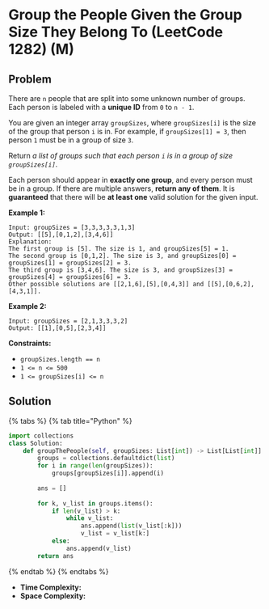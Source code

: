 # Group the People Given the Group Size They Belong To (LeetCode 1282) (M)

## Problem

&#x20;

There are `n` people that are split into some unknown number of groups. Each person is labeled with a **unique ID** from `0` to `n - 1`.

You are given an integer array `groupSizes`, where `groupSizes[i]` is the size of the group that person `i` is in. For example, if `groupSizes[1] = 3`, then person `1` must be in a group of size `3`.

Return _a list of groups such that each person `i` is in a group of size `groupSizes[i]`_.

Each person should appear in **exactly one group**, and every person must be in a group. If there are multiple answers, **return any of them**. It is **guaranteed** that there will be **at least one** valid solution for the given input.

&#x20;

**Example 1:**

```
Input: groupSizes = [3,3,3,3,3,1,3]
Output: [[5],[0,1,2],[3,4,6]]
Explanation: 
The first group is [5]. The size is 1, and groupSizes[5] = 1.
The second group is [0,1,2]. The size is 3, and groupSizes[0] = groupSizes[1] = groupSizes[2] = 3.
The third group is [3,4,6]. The size is 3, and groupSizes[3] = groupSizes[4] = groupSizes[6] = 3.
Other possible solutions are [[2,1,6],[5],[0,4,3]] and [[5],[0,6,2],[4,3,1]].
```

**Example 2:**

```
Input: groupSizes = [2,1,3,3,3,2]
Output: [[1],[0,5],[2,3,4]]
```

&#x20;

**Constraints:**

* `groupSizes.length == n`
* `1 <= n <= 500`
* `1 <= groupSizes[i] <= n`

## Solution

{% tabs %}
{% tab title="Python" %}
```python
import collections
class Solution:
    def groupThePeople(self, groupSizes: List[int]) -> List[List[int]]:
        groups = collections.defaultdict(list)
        for i in range(len(groupSizes)):
            groups[groupSizes[i]].append(i)
        
        ans = []
        
        for k, v_list in groups.items():
            if len(v_list) > k:
                while v_list:
                    ans.append(list(v_list[:k]))
                    v_list = v_list[k:]
            else:
                ans.append(v_list)
        return ans
```
{% endtab %}
{% endtabs %}

* **Time Complexity:**&#x20;
* **Space Complexity:**
